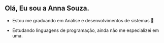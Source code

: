 ## Olá, Eu sou a Anna Souza.

- Estou me graduando em Análise e desenvolvimentos de sistemas 📝

- Estudando linguagens de programação, ainda não me especializei em uma. 

   
 
  
